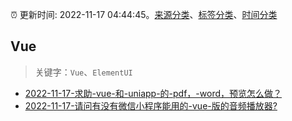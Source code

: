 :alarm_clock: 更新时间: 2022-11-17 04:44:45。[来源分类](../README.md)、[标签分类](../TAGS.md)、[时间分类](../TIMELINE.md)

## Vue


> 关键字：`Vue`、`ElementUI`



- [2022-11-17-求助-vue-和-uniapp-的-pdf，-word，预览怎么做？](https://www.v2ex.com/t/895897) 
- [2022-11-17-请问有没有微信小程序能用的-vue-版的音频播放器?](https://www.v2ex.com/t/895878) 